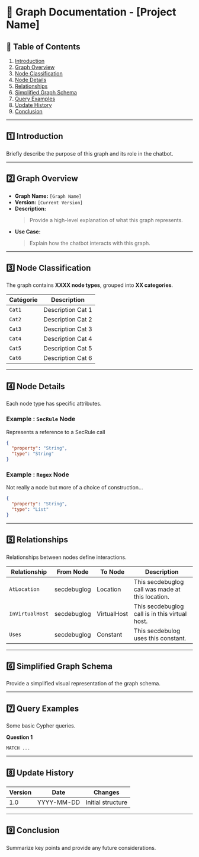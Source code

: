 # 📖 Graph Documentation - [Project Name]

## 📜 Table of Contents
1. [Introduction](#introduction)
2. [Graph Overview](#graph-overview)
3. [Node Classification](#node-classification)
4. [Node Details](#node-details)
5. [Relationships](#relationships)
6. [Simplified Graph Schema](#simplified-graph-schema)
7. [Query Examples](#query-examples)
8. [Update History](#update-history)
9. [Conclusion](#conclusion)

---

## 1️⃣ Introduction
Briefly describe the purpose of this graph and its role in the chatbot.

---

## 2️⃣ Graph Overview
- **Graph Name:** `[Graph Name]`
- **Version:** `[Current Version]`
- **Description:**
  > Provide a high-level explanation of what this graph represents.
- **Use Case:**
  > Explain how the chatbot interacts with this graph.

---

## 3️⃣ Node Classification
The graph contains **XXXX node types**, grouped into **XX categories**.

| Catégorie | Description |
|-----------|------------|
| `Cat1`    | Description Cat 1 |
| `Cat2`    | Description Cat 2 |
| `Cat3`    | Description Cat 3 |
| `Cat4`    | Description Cat 4 |
| `Cat5`    | Description Cat 5 |
| `Cat6`    | Description Cat 6 |
---

## 4️⃣ Node Details
Each node type has specific attributes.

[comment]: # (Maybe here we can give these attributes by categories; the main attributes that are common to every node types in a category.)

### Example : `SecRule` Node
Represents a reference to a SecRule call
```json
{
  "property": "String",
  "type": "String"
}
```

### Example : `Regex` Node
Not really a node but more of a choice of construction...
```json
{
  "property": "String",
  "type": "List"
}
```

---

## 5️⃣ Relationships
Relationships between nodes define interactions.

| Relationship  | From Node | To Node | Description |
|--------------|----------|---------|-------------|
| `AtLocation`  | secdebuglog     | Location | This secdebuglog call was made at this location. |
| `InVirtualHost`   | secdebuglog     | VirtualHost  | This  secdebuglog call is in this virtual host.|
| `Uses` | secdebuglog    | Constant| This secdebulog uses this constant. |

[comment]: # (If relationships contain attributes, mention them as well. Didn't see any relations with attributes in this graph but maybe I missed it.)

---

## 6️⃣ Simplified Graph Schema
Provide a simplified visual representation of the graph schema.

---

## 7️⃣ Query Examples
Some basic Cypher queries.

**Question 1**
```cypher
MATCH ...
```

---

## 8️⃣ Update History
| Version | Date       | Changes |
|---------|-----------|-------------|
| 1.0     | YYYY-MM-DD | Initial structure |

---

## 9️⃣ Conclusion
Summarize key points and provide any future considerations.


